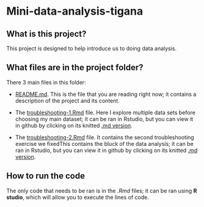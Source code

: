 # Mini-data-analysis-tigana

## What is this project?
This project is designed to help introduce us to doing data analysis.

## What files are in the project folder?
There 3 main files in this folder:
- [README.md](https://github.com/stat545ubc-2021/collaborative-group26/blob/main/README.md). This is the file that you are reading right now; it contains a description of the project and its content. 

- The [troubleshooting-1.Rmd](https://github.com/stat545ubc-2021/collaborative-group26/blob/main/troubleshooting-1.Rmd) file. Here I explore multiple data sets before choosing my main dataset; it can be ran in Rstudio, but you can view it in github by clicking on its knitted [.md version](https://github.com/stat545ubc-2021/collaborative-group26/blob/main/troubleshooting-1.md).
- The [troubleshooting-2.Rmd](https://github.com/stat545ubc-2021/collaborative-group26/blob/main/troubleshooting-2.Rmd) file. It contains the second troubleshooting exercise we fixedThis contains the bluck of the data analysis; it can be ran in Rstudio, but you can view it in github by clicking on its knitted [.md version](https://github.com/stat545ubc-2021/collaborative-group26/blob/main/troubleshooting-2.md).

## How to run the code
The only code that needs to be ran is in the *.Rmd* files; it can be ran using **R studio**, which will allow you to execute the lines of code.
